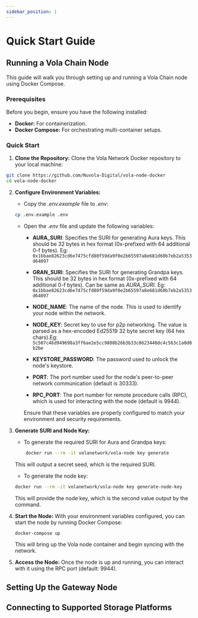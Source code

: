 ```yaml
---
sidebar_position: 1
---
```


# Quick Start Guide

## Running a Vola Chain Node

This guide will walk you through setting up and running a Vola Chain node using Docker Compose.

### Prerequisites

Before you begin, ensure you have the following installed:

- **Docker:**
  For containerization.
- **Docker Compose:**
  For orchestrating multi-container setups.

### Quick Start

1. **Clone the Repository:**
   Clone the Vola Network Docker repository to your local machine:

```bash
git clone https://github.com/Nuvola-Digital/vola-node-docker
cd vola-node-docker
```

2. **Configure Environment Variables:**

   - Copy the _.env.example_ file to _.env_:

   ```bash
   cp .env.example .env
   ```

   - Open the _.env_ file and update the following variables:

     - **AURA_SURI**: Specifies the SURI for generating Aura keys. This should be 32 bytes in hex format (0x-prefixed with 64 additional 0-f bytes). Eg: `0x1bbae82623cd6e7475cfd80f59da9f0e2b65597a8e681d60b7eb2a5353d64097`

     - **GRAN_SURI**: Specifies the SURI for generating Grandpa keys. This should be 32 bytes in hex format (0x-prefixed with 64 additional 0-f bytes). Can be same as _AURA_SURI_. Eg: `0x1bbae82623cd6e7475cfd80f59da9f0e2b65597a8e681d60b7eb2a5353d64097`

     - **NODE_NAME**: The name of the node. This is used to identify your node within the network.

     - **NODE_KEY**: Secret key to use for p2p networking. The value is parsed as a hex-encoded Ed25519 32 byte secret key (64 hex chars).Eg: `5c507c46d949698a3ff6ae2e5cc9808b26b3b33c0623440dc4c563c1a0d0b2be`

     - **KEYSTORE_PASSWORD**: The password used to unlock the node's keystore.

     - **PORT**: The port number used for the node's peer-to-peer network communication (default is 30333).

     - **RPC_PORT**: The port number for remote procedure calls (RPC), which is used for interacting with the node (default is 9944).

     Ensure that these variables are properly configured to match your environment and security requirements.

3. **Generate SURI and Node Key:**

   - To generate the required SURI for Aura and Grandpa keys:

   ```bash
       docker run --rm -it volanetwork/vola-node key generate
   ```

   This will output a secret seed, which is the required SURI.

   - To generate the node key:

   ```bash
   docker run --rm -it volanetwork/vola-node key generate-node-key
   ```

   This will provide the node key, which is the second value output by the command.

4. **Start the Node:**
   With your environment variables configured, you can start the node by running Docker Compose:

   ```bash
   docker-compose up
   ```

   This will bring up the Vola node container and begin syncing with the network.

5. **Access the Node:**
   Once the node is up and running, you can interact with it using the RPC port (default: 9944).

## Setting Up the Gateway Node

## Connecting to Supported Storage Platforms
